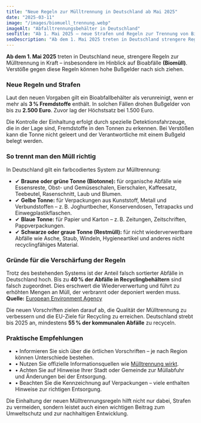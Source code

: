 ```yaml
---
title: "Neue Regeln zur Mülltrennung in Deutschland ab Mai 2025"
date: "2025-03-11"
image: "/images/biomuell_trennung.webp"
imageAlt: "Abfalltrennungsbehälter in Deutschland"
seoTitle: "Ab 1. Mai 2025 – neue Strafen und Regeln zur Trennung von Bioabfällen in Deutschland"
seoDescription: "Ab dem 1. Mai 2025 treten in Deutschland strengere Regeln für die Trennung von Bioabfällen in Kraft. Verstöße können mit bis zu 2.500 Euro geahndet werden."
---
```


**Ab dem 1. Mai 2025** treten in Deutschland neue, strengere Regeln zur Mülltrennung in Kraft – insbesondere im Hinblick auf Bioabfälle **(Biomüll)**. Verstöße gegen diese Regeln können hohe Bußgelder nach sich ziehen.

### Neue Regeln und Strafen
Laut den neuen Vorgaben gilt ein Bioabfallbehälter als verunreinigt, wenn er mehr als **3 % Fremdstoffe** enthält. In solchen Fällen drohen Bußgelder von bis zu **2.500 Euro**. Zuvor lag der Höchstsatz bei 1.500 Euro.

Die Kontrolle der Einhaltung erfolgt durch spezielle Detektionsfahrzeuge, die in der Lage sind, Fremdstoffe in den Tonnen zu erkennen. Bei Verstößen kann die Tonne nicht geleert und der Verantwortliche mit einem Bußgeld belegt werden.

### So trennt man den Müll richtig
In Deutschland gilt ein farbcodiertes System zur Mülltrennung:
- ✔ **Braune oder grüne Tonne (Biotonne):** für organische Abfälle wie Essensreste, Obst- und Gemüseschalen, Eierschalen, Kaffeesatz, Teebeutel, Rasenschnitt, Laub und Blumen.
- ✔ **Gelbe Tonne:** für Verpackungen aus Kunststoff, Metall und Verbundstoffen – z. B. Joghurtbecher, Konservendosen, Tetrapacks und Einwegplastikflaschen.
- ✔ **Blaue Tonne:** für Papier und Karton – z. B. Zeitungen, Zeitschriften, Pappverpackungen.
- ✔ **Schwarze oder graue Tonne (Restmüll):** für nicht wiederverwertbare Abfälle wie Asche, Staub, Windeln, Hygieneartikel und anderes nicht recyclingfähiges Material.

### Gründe für die Verschärfung der Regeln
Trotz des bestehenden Systems ist der Anteil falsch sortierter Abfälle in Deutschland hoch. Bis zu **40 % der Abfälle in Recyclingbehältern** sind falsch zugeordnet. Dies erschwert die Wiederverwertung und führt zu erhöhten Mengen an Müll, der verbrannt oder deponiert werden muss.  
**Quelle:** [European Environment Agency](https://www.eea.europa.eu)

Die neuen Vorschriften zielen darauf ab, die Qualität der Mülltrennung zu verbessern und die EU-Ziele für Recycling zu erreichen. Deutschland strebt bis 2025 an, mindestens **55 % der kommunalen Abfälle** zu recyceln.

### Praktische Empfehlungen
- • Informieren Sie sich über die örtlichen Vorschriften – je nach Region können Unterschiede bestehen.
- • Nutzen Sie offizielle Informationsquellen wie [Mülltrennung wirkt](https://www.muelltrennung-wirkt.de).
- • Achten Sie auf Hinweise Ihrer Stadt oder Gemeinde zur Müllabfuhr und Änderungen bei der Entsorgung.
- • Beachten Sie die Kennzeichnung auf Verpackungen – viele enthalten Hinweise zur richtigen Entsorgung.

Die Einhaltung der neuen Mülltrennungsregeln hilft nicht nur dabei, Strafen zu vermeiden, sondern leistet auch einen wichtigen Beitrag zum Umweltschutz und zur nachhaltigen Entwicklung.
